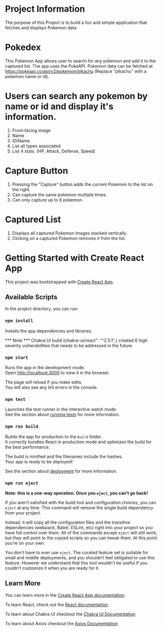 # Project Information
The purpose of this Project is to build a fun and simple application that fetches and displays Pokemon data

# Pokedex
This Pokemon App allows user to search for any pokemon and add it to the captured list. The app uses the PokeAPI. Pokemon data can be fetched at https://pokeapi.co/api/v2/pokemon/pikachu (Replace "pikachu" with a pokemon name or id).

# Users can search any pokemon by name or id and display it's information.
1. Front-facing image
2. Name
3. ID/Name
4. List all types associated.
5. List 4 stats. (HP, Attack, Defense, Speed)
# Capture Button
1. Pressing the "Capture" button adds the current Pokemon to the list on the right.
2. Can capture the same pokemon multiple times.
3. Can only capture up to 6 pokemon.

# Captured List
1. Displays all captured Pokemon images stacked vertically.
2. Clicking on a captured Pokemon removes it from the list.

# Getting Started with Create React App

This project was bootstrapped with [Create React App](https://github.com/facebook/create-react-app).

## Available Scripts

In the project directory, you can run:

### `npm install`

Installs the app dependencies and libraries.

*** Note ***
Chakra UI build (chakra-ui/react": "^2.5.1",) created 6 high severity vulnerabilities that needs to be addressed in the future.

### `npm start`

Runs the app in the development mode.\
Open [http://localhost:3000](http://localhost:3000) to view it in the browser.

The page will reload if you make edits.\
You will also see any lint errors in the console.

### `npm test`

Launches the test runner in the interactive watch mode.\
See the section about [running tests](https://facebook.github.io/create-react-app/docs/running-tests) for more information.

### `npm run build`

Builds the app for production to the `build` folder.\
It correctly bundles React in production mode and optimizes the build for the best performance.

The build is minified and the filenames include the hashes.\
Your app is ready to be deployed!

See the section about [deployment](https://facebook.github.io/create-react-app/docs/deployment) for more information.

### `npm run eject`

**Note: this is a one-way operation. Once you `eject`, you can’t go back!**

If you aren’t satisfied with the build tool and configuration choices, you can `eject` at any time. This command will remove the single build dependency from your project.

Instead, it will copy all the configuration files and the transitive dependencies (webpack, Babel, ESLint, etc) right into your project so you have full control over them. All of the commands except `eject` will still work, but they will point to the copied scripts so you can tweak them. At this point you’re on your own.

You don’t have to ever use `eject`. The curated feature set is suitable for small and middle deployments, and you shouldn’t feel obligated to use this feature. However we understand that this tool wouldn’t be useful if you couldn’t customize it when you are ready for it.

## Learn More

You can learn more in the [Create React App documentation](https://facebook.github.io/create-react-app/docs/getting-started).

To learn React, check out the [React documentation](https://reactjs.org/).

To learn about Chakra UI checkout the [Chakra UI Documentation](https://chakra-ui.com/)

To learn about Axios checkout the [Axios Documentation](https://axios-http.com/docs/intro)
